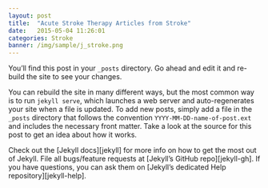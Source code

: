 ```yaml
---
layout: post
title:  "Acute Stroke Therapy Articles from Stroke"
date:   2015-05-04 11:26:01
categories: Stroke
banner: /img/sample/j_stroke.png
---
```

You’ll find this post in your `_posts` directory. Go ahead and edit it and re-build the site to see your changes.

You can rebuild the site in many different ways, but the most common way is to run `jekyll serve`, which launches a web server and auto-regenerates your site when a file is updated. To add new posts, simply add a file in the `_posts` directory that follows the convention `YYYY-MM-DD-name-of-post.ext` and includes the necessary front matter. Take a look at the source for this post to get an idea about how it works.


Check out the [Jekyll docs][jekyll] for more info on how to get the most out of Jekyll. File all bugs/feature requests at [Jekyll’s GitHub repo][jekyll-gh]. If you have questions, you can ask them on [Jekyll’s dedicated Help repository][jekyll-help].

